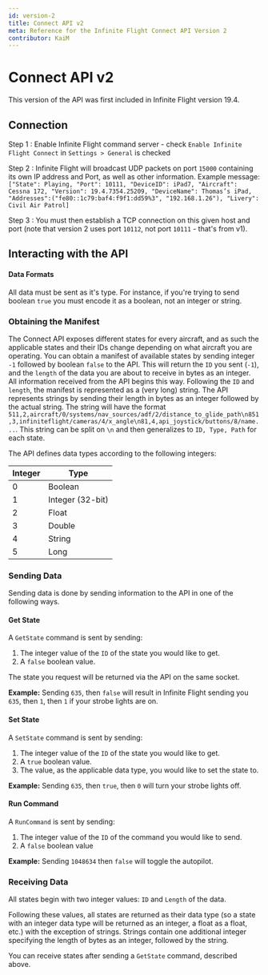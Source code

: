 ```yaml
---
id: version-2
title: Connect API v2
meta: Reference for the Infinite Flight Connect API Version 2
contributor: KaiM
---
```


# Connect API v2

This version of the API was first included in Infinite Flight version 19.4.
## Connection
Step 1
: Enable Infinite Flight command server - check `Enable Infinite Flight Connect` in `Settings > General` is checked

Step 2
: Infinite Flight will broadcast UDP packets on port `15000` containing its own IP address and Port, as well as other information. Example message: `["State": Playing, "Port": 10111, "DeviceID": iPad7, "Aircraft": Cessna 172, "Version": 19.4.7354.25209, "DeviceName": Thomas’s iPad, "Addresses":("fe80::1c79:baf4:f9f1:dd59%3", "192.168.1.26"), "Livery": Civil Air Patrol]`

Step 3
: You must then establish a TCP connection on this given host and port (note that version 2 uses port `10112`, not port `10111` - that's from v1).

## Interacting with the API

#### Data Formats

All data must be sent as it's type. For instance, if you're trying to send boolean `true` you must encode it as a boolean, not an integer or string. 

### Obtaining the Manifest

The Connect API exposes different states for every aircraft, and as such the applicable states and their IDs change depending on what aircraft you are operating. You can obtain a manifest of available states by sending integer `-1` followed by boolean `false` to the API. This will return the `ID` you sent (`-1`), and the `length` of the data you are about to receive in bytes as an integer. All information received from the API begins this way. Following the `ID` and `length`, the manifest is represented as a (very long) string. The API represents strings by sending their length in bytes as an integer followed by the actual string. The string will have the format `511,2,aircraft/0/systems/nav_sources/adf/2/distance_to_glide_path\n851,3,infiniteflight/cameras/4/x_angle\n81,4,api_joystick/buttons/8/name...`. This string can be split on `\n` and then generalizes to `ID, Type, Path` for each state.

The API defines data types according to the following integers:

| Integer | Type             |
| ------- | ---------------- |
| 0       | Boolean          |
| 1       | Integer (32-bit) |
| 2       | Float            |
| 3       | Double           |
| 4       | String           |
| 5       | Long             |

### Sending Data

Sending data is done by sending information to the API in one of the following ways.

#### Get State

A `GetState` command is sent by sending:

1. The integer value of the `ID` of the state you would like to get.
2. A `false` boolean value.

The state you request will be returned via the API on the same socket. 

**Example:** Sending `635`, then  `false` will result in Infinite Flight sending you `635`, then `1`, then `1` if your strobe lights are on.

#### Set State

A `SetState` command is sent by sending:

1. The integer value of the `ID` of the state you would like to get.
2. A `true` boolean value.
3. The value, as the applicable data type, you would like to set the state to. 

**Example:** Sending `635`, then `true`, then `0` will turn your strobe lights off.

#### Run Command

A `RunCommand` is sent by sending:

1. The integer value of the `ID` of the command you would like to send.
2. A `false` boolean value

**Example:** Sending `1048634` then `false` will toggle the autopilot.

### Receiving Data

All states begin with two integer values:  `ID` and `Length` of the data.

Following these values, all states are returned as their data type (so a state with an integer data type will be returned as an integer, a float as a float, etc.) with the exception of strings. Strings contain one additional integer specifying the length of bytes as an integer, followed by the string.

You can receive states after sending a `GetState` command, described above.
